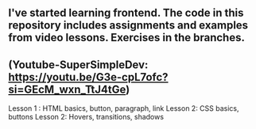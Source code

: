 ## I've started learning frontend. The code in this repository includes assignments and examples from video lessons. Exercises in the branches.
## (Youtube-SuperSimpleDev: https://youtu.be/G3e-cpL7ofc?si=GEcM_wxn_TtJ4tGe)

Lesson 1 : HTML basics, button, paragraph, link
Lesson 2: CSS basics, buttons
Lesson 2: Hovers, transitions, shadows
